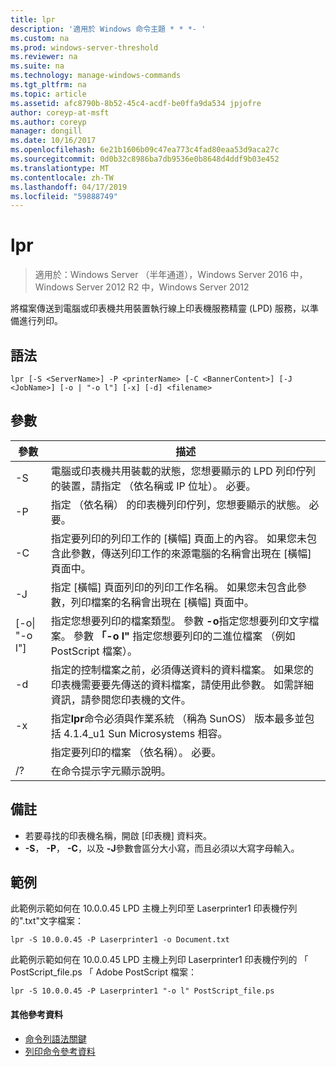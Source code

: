 ```yaml
---
title: lpr
description: '適用於 Windows 命令主題 * * *- '
ms.custom: na
ms.prod: windows-server-threshold
ms.reviewer: na
ms.suite: na
ms.technology: manage-windows-commands
ms.tgt_pltfrm: na
ms.topic: article
ms.assetid: afc8790b-8b52-45c4-acdf-be0ffa9da534 jpjofre
author: coreyp-at-msft
ms.author: coreyp
manager: dongill
ms.date: 10/16/2017
ms.openlocfilehash: 6e21b1606b09c47ea773c4fad80eaa53d9aca27c
ms.sourcegitcommit: 0d0b32c8986ba7db9536e0b8648d4ddf9b03e452
ms.translationtype: MT
ms.contentlocale: zh-TW
ms.lasthandoff: 04/17/2019
ms.locfileid: "59888749"
---
```

# <a name="lpr"></a>lpr

>適用於：Windows Server （半年通道），Windows Server 2016 中，Windows Server 2012 R2 中，Windows Server 2012

將檔案傳送到電腦或印表機共用裝置執行線上印表機服務精靈 (LPD) 服務，以準備進行列印。  
  
## <a name="syntax"></a>語法  
```  
lpr [-S <ServerName>] -P <printerName> [-C <BannerContent>] [-J <JobName>] [-o | "-o l"] [-x] [-d] <filename>  
```  
## <a name="parameters"></a>參數  
|參數|描述|  
|-------|--------|  
|-S <ServerName>|電腦或印表機共用裝載的狀態，您想要顯示的 LPD 列印佇列的裝置，請指定 （依名稱或 IP 位址）。 必要。|  
|-P <printerName>|指定 （依名稱） 的印表機列印佇列，您想要顯示的狀態。 必要。|  
|-C <BannerContent>|指定要列印的列印工作的 [橫幅] 頁面上的內容。 如果您未包含此參數，傳送列印工作的來源電腦的名稱會出現在 [橫幅] 頁面中。|  
|-J <JobName>|指定 [橫幅] 頁面列印的列印工作名稱。 如果您未包含此參數，列印檔案的名稱會出現在 [橫幅] 頁面中。|  
|[-o&#124; "-o l"]|指定您想要列印的檔案類型。 參數 **-o**指定您想要列印文字檔案。 參數 **「-o l"** 指定您想要列印的二進位檔案 （例如 PostScript 檔案）。|  
|-d|指定的控制檔案之前，必須傳送資料的資料檔案。 如果您的印表機需要要先傳送的資料檔案，請使用此參數。 如需詳細資訊，請參閱您印表機的文件。|  
|-x|指定**lpr**命令必須與作業系統 （稱為 SunOS） 版本最多並包括 4.1.4_u1 Sun Microsystems 相容。|  
|<FileName>|指定要列印的檔案 （依名稱）。 必要。|  
|/?|在命令提示字元顯示說明。|  
## <a name="remarks"></a>備註  
-   若要尋找的印表機名稱，開啟 [印表機] 資料夾。  
-   **-S**， **-P**， **-C**，以及 **-J**參數會區分大小寫，而且必須以大寫字母輸入。  
## <a name="BKMK_examples"></a>範例  
此範例示範如何在 10.0.0.45 LPD 主機上列印至 Laserprinter1 印表機佇列的".txt"文字檔案：  
```  
lpr -S 10.0.0.45 -P Laserprinter1 -o Document.txt  
```  
此範例示範如何在 10.0.0.45 LPD 主機上列印 Laserprinter1 印表機佇列的 「 PostScript_file.ps 「 Adobe PostScript 檔案：  
```  
lpr -S 10.0.0.45 -P Laserprinter1 "-o l" PostScript_file.ps  
```  

#### <a name="additional-references"></a>其他參考資料  
-   [命令列語法關鍵](command-line-syntax-key.md)  
-   [列印命令參考資料](print-command-reference.md)  
